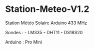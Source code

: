 # Station-Meteo-V1.2
Station Météo Solaire Arduino 433 MHz 

Sondes : - LM335
         - DHT11
         - DS18S20
         
Arduino : Pro Mini
